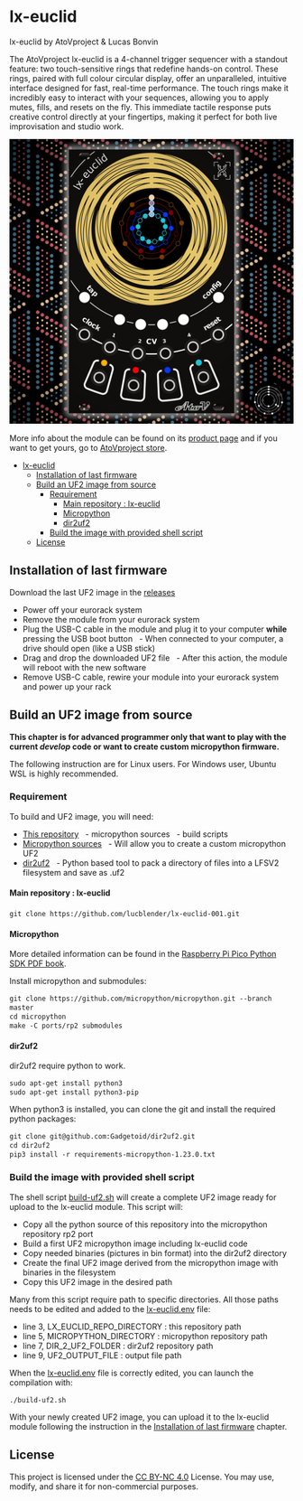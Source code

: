 # lx-euclid

lx-euclid by AtoVproject & Lucas Bonvin

The AtoVproject lx-euclid is a 4-channel trigger sequencer with a standout feature: two touch-sensitive rings that redefine hands-on control. These rings, paired with full colour circular display, offer an unparalleled, intuitive interface designed for fast, real-time performance. The touch rings make it incredibly easy to interact with your sequences, allowing you to apply mutes, fills, and resets on the fly. This immediate tactile response puts creative control directly at your fingertips, making it perfect for both live improvisation and studio work.

![lx-euclid picture](/pictures/lx-euclid.png)

More info about the module can be found on its [product page](https://atovproject.de/products/atovproject-lx-euclid) and if you want to get yours, go to [AtoVproject store](https://atovproject.de/store).

- [lx-euclid](#lx-euclid)
  - [Installation of last firmware](#installation-of-last-firmware)
  - [Build an UF2 image from source](#build-an-uf2-image-from-source)
    - [Requirement](#requirement)
      - [Main repository : lx-euclid](#main-repository--lx-euclid)
      - [Micropython](#micropython)
      - [dir2uf2](#dir2uf2)
    - [Build the image with provided shell script](#build-the-image-with-provided-shell-script)
  - [License](#license)

## Installation of last firmware

Download the last UF2 image in the [releases](https://github.com/lucblender/lx-euclid-001/releases/)

- Power off your eurorack system
- Remove the module from your eurorack system
- Plug the USB-C cable in the module and plug it to your computer **while** pressing the USB boot button
  - When connected to your computer, a drive should open (like a USB stick)
- Drag and drop the downloaded UF2 file
  - After this action, the module will reboot with the new software
- Remove USB-C cable, rewire your module into your eurorack system and power up your rack

## Build an UF2 image from source

**This chapter is for advanced programmer only that want to play with the current *develop* code or want to create custom micropython firmware.**

The following instruction are for Linux users. For Windows user, Ubuntu WSL is highly recommended.

### Requirement

To build and UF2 image, you will need:

- [This repository](#main-repository--lx-euclid)
  - micropython sources
  - build scripts
- [Micropython sources](#micropython)
  - Will allow you to create a custom micropython UF2
- [dir2uf2](#dir2uf2)
  - Python based tool to pack a directory of files into a LFSV2 filesystem and save as .uf2

#### Main repository : lx-euclid

```git clone https://github.com/lucblender/lx-euclid-001.git```

#### Micropython

More detailed information can be found in the [Raspberry Pi Pico Python SDK PDF book](https://datasheets.raspberrypi.com/pico/raspberry-pi-pico-python-sdk.pdf).

Install micropython and submodules:

``` shell
git clone https://github.com/micropython/micropython.git --branch master
cd micropython
make -C ports/rp2 submodules

```

#### dir2uf2

dir2uf2 require python to work.

``` shell
sudo apt-get install python3
sudo apt-get install python3-pip
```

When python3 is installed, you can clone the git and install the required python packages:

``` shell
git clone git@github.com:Gadgetoid/dir2uf2.git
cd dir2uf2
pip3 install -r requirements-micropython-1.23.0.txt
```

### Build the image with provided shell script

The shell script [build-uf2.sh](/shell%20scripts/build-uf2.sh) will create a complete UF2 image ready for upload to the lx-euclid module. This script will:

- Copy all the python source of this repository into the micropython repository rp2 port
- Build a first UF2 micropython image including lx-euclid code
- Copy needed binaries (pictures in bin format) into the dir2uf2 directory
- Create the final UF2 image derived from the micropython image with binaries in the filesystem
- Copy this UF2 image in the desired path

Many from this script require path to specific directories. All those paths needs to be edited and added to the [lx-euclid.env](/shell%20scripts/lx-euclid.env) file:

- line 3, LX_EUCLID_REPO_DIRECTORY : this repository path
- line 5, MICROPYTHON_DIRECTORY : micropython repository path
- line 7, DIR_2_UF2_FOLDER : dir2uf2 repository path
- line 9, UF2_OUTPUT_FILE : output file path

When the [lx-euclid.env](/shell%20scripts/lx-euclid.env) file is correctly edited, you can launch the compilation with:

```shell
./build-uf2.sh
```

With your newly created UF2 image, you can upload it to the lx-euclid module following the instruction in the [Installation of last firmware](#installation-of-last-firmware) chapter.

## License

This project is licensed under the [CC BY-NC 4.0](https://creativecommons.org/licenses/by-nc/4.0/) License. You may use, modify, and share it for non-commercial purposes.
